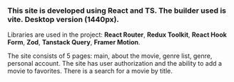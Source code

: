 ### This site is developed using React and TS. The builder used is vite. Desktop version (1440px).

Libraries are used in the project: **React Router**, **Redux Toolkit**, **React Hook Form**, **Zod**, **Tanstack Query**, **Framer Motion**.

The site consists of 5 pages: main, about the movie, genre list, genre, personal account. The site has user authorization and the ability to add a movie to favorites. There is a search for a movie by title.
